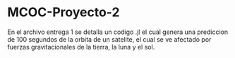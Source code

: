 # MCOC-Proyecto-2

En el archivo entrega 1 se detalla un codigo .jl el cual genera una prediccion de 100 segundos de la orbita de un satelite, el cual se ve afectado por fuerzas gravitacionales de la tierra, la luna y el sol.
